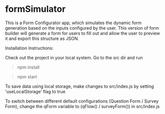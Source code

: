 # formSimulator

This is a Form Configurator app, which simulates the dynamic form generation based on the inputs configured by the user. 
This version of form builder will generate a form for users to fill out and allow the user to preview it and export this structure as JSON. 

  
 Installation Instructions:
 
 Check out the project in your local system. Go to the src dir and run
 
 > npm install
 
 > npm start
 
 
 To save data using local storage, make changes to src/index.js by setting 'useLocalStorage' flag to true
 
 To switch between different default configurations (Question Form / Survey Form), change the qForm variable to (qFlow() / surveyForm()) in src/index.js
 
 